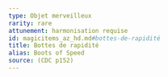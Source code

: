 ```yaml
---
type: Objet merveilleux
rarity: rare
attunement: harmonisation requise
id: magicitems_az_hd.md#bottes-de-rapidité
title: Bottes de rapidité
alias: Boots of Speed
source: (CDC p152)
---
```


